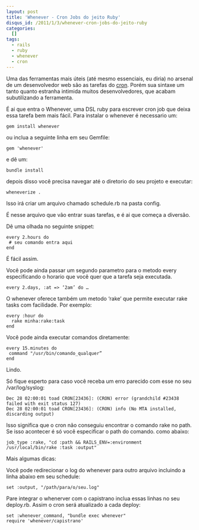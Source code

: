 ```yaml
--- 
layout: post
title: 'Whenever - Cron Jobs do jeito Ruby'
disqus_id: /2011/1/3/whenever-cron-jobs-do-jeito-ruby
categories: 
  []
tags:
  - rails
  - ruby
  - whenever
  - cron
---
```



Uma das ferramentas mais úteis (até mesmo essenciais, eu diria) no arsenal de um desenvolvedor web são as tarefas do [cron](http://en.wikipedia.org/wiki/Cron). Porém sua sintaxe um tanto quanto estranha intimida muitos desenvolvedores, que acabam subutilizando a ferramenta.

É ai que entra o Whenever, uma DSL ruby para escrever cron job que deixa essa tarefa bem mais fácil.
Para instalar o whenever é necessario um:

    gem install whenever

ou inclua a seguinte linha em seu Gemfile:

    gem 'whenever'

e dê um:

    bundle install

depois disso você precisa navegar até o diretorio do seu projeto e executar:

    wheneverize .

Isso irá criar um arquivo chamado schedule.rb na pasta config.

É nesse arquivo que vão entrar suas tarefas, e é ai que começa a diversão.

Dê uma olhada no seguinte snippet:

    every 2.hours do
     # seu comando entra aqui
    end

É fácil assim.

Você pode ainda passar um segundo parametro para o metodo every especificando o horario que você quer que a tarefa seja executada.

    every 2.days, :at => ‘2am’ do …

O whenever oferece também um metodo ‘rake’ que permite executar rake tasks com facilidade. Por exemplo:

    every :hour do
      rake minha:rake:task
    end

Você pode ainda executar comandos diretamente:

    every 15.minutes do
     command "/usr/bin/comando_qualquer”
    end

Lindo.

Só fique esperto para caso você receba um erro parecido com esse no seu /var/log/syslog:

    Dec 28 02:00:01 toad CRON[23436]: (CRON) error (grandchild #23438 failed with exit status 127)
    Dec 28 02:00:01 toad CRON[23436]: (CRON) info (No MTA installed, discarding output)

Isso significa que o cron não conseguiu encontrar o comando rake no path. Se isso acontecer é só você especificar o path do comando. como abaixo:

    job_type :rake, "cd :path && RAILS_ENV=:environment /usr/local/bin/rake :task :output"


Mais algumas dicas:

Você pode redirecionar o log do whenever para outro arquivo incluindo a linha abaixo em seu schedule:

    set :output, "/path/para/o/seu.log"


Pare integrar o whenerver com o capistrano inclua essas linhas no seu deploy.rb. Assim o cron será atualizado a cada deploy:

    set :whenever_command, "bundle exec whenever"
    require 'whenever/capistrano'

